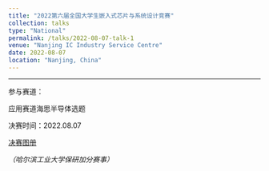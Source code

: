 ```yaml
---
title: "2022第六届全国大学生嵌入式芯片与系统设计竞赛"
collection: talks
type: "National"
permalink: /talks/2022-08-07-talk-1
venue: "Nanjing IC Industry Service Centre"
date: 2022-08-07
location: "Nanjing, China"
---
```


---

参与赛道：

应用赛道海思半导体选题

决赛时间：2022.08.07

[决赛图册](https://as.alltuu.com/album/1617157559/1564601246/?from=link&menu=live)

*（哈尔滨工业大学保研加分赛事）*
